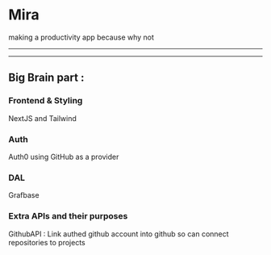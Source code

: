 # Mira
making a productivity app because why not

---

---
## Big Brain part : 

### Frontend & Styling

NextJS and Tailwind

### Auth 

Auth0 using GitHub as a provider

### DAL

Grafbase

### Extra APIs and their purposes 

GithubAPI : Link authed github account into github so can connect repositories to projects 
